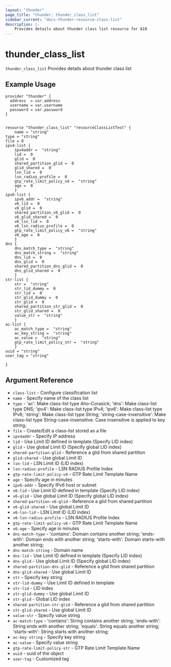 ```yaml
---
layout: "thunder"
page_title: "thunder: thunder_class_list"
sidebar_current: "docs-thunder-resource-class-list"
description: |-
    Provides details about thunder class list resource for A10
---
```


# thunder\_class\_list

`thunder_class_list` Provides details about thunder class list
## Example Usage


```hcl
provider "thunder" {
  address  = var.address
  username = var.username
  password = var.password
}


resource "thunder_class_list" "resourceClassListTest" {
	name = "string"
type = "string"
file = 0
ipv4-list {   
	ipv4addr =  "string" 
	lid =  0 
	glid =  0 
	shared_partition_glid =  0 
	glid_shared =  0 
	lsn_lid =  0 
	lsn_radius_profile =  0 
	gtp_rate_limit_policy_v4 =  "string" 
	age =  0 
	}
ipv6-list {   
	ipv6_addr =  "string" 
	v6_lid =  0 
	v6_glid =  0 
	shared_partition_v6_glid =  0 
	v6_glid_shared =  0 
	v6_lsn_lid =  0 
	v6_lsn_radius_profile =  0 
	gtp_rate_limit_policy_v6 =  "string" 
	v6_age =  0 
	}
dns {   
	dns_match_type =  "string" 
	dns_match_string =  "string" 
	dns_lid =  0 
	dns_glid =  0 
	shared_partition_dns_glid =  0 
	dns_glid_shared =  0 
	}
str-list {   
	str =  "string" 
	str_lid_dummy =  0 
	str_lid =  0 
	str_glid_dummy =  0 
	str_glid =  0 
	shared_partition_str_glid =  0 
	str_glid_shared =  0 
	value_str =  "string" 
	}
ac-list {   
	ac_match_type =  "string" 
	ac_key_string =  "string" 
	ac_value =  "string" 
	gtp_rate_limit_policy_str =  "string" 
	}
uuid = "string"
user_tag = "string"
 
}

```

## Argument Reference

* `class-list` - Configure classification list
* `name` - Specify name of the class list
* `type` - 'ac': Make class-list type Aho-Corasick; 'dns': Make class-list type DNS; 'ipv4': Make class-list type IPv4; 'ipv6': Make class-list type IPv6; 'string': Make class-list type String; 'string-case-insensitive': Make class-list type String-case-insensitive. Case insensitive is applied to key string;
* `file` - Create/Edit a class-list stored as a file
* `ipv4addr` - Specify IP address
* `lid` - Use Limit ID defined in template (Specify LID index)
* `glid` - Use global Limit ID (Specify global LID index)
* `shared-partition-glid` - Reference a glid from shared partition
* `glid-shared` - Use global Limit ID
* `lsn-lid` - LSN Limit ID (LID index)
* `lsn-radius-profile` - LSN RADIUS Profile Index
* `gtp-rate-limit-policy-v4` - GTP Rate Limit Template Name
* `age` - Specify age in minutes
* `ipv6-addr` - Specify IPv6 host or subnet
* `v6-lid` - Use Limit ID defined in template (Specify LID index)
* `v6-glid` - Use global Limit ID (Specify global LID index)
* `shared-partition-v6-glid` - Reference a glid from shared partition
* `v6-glid-shared` - Use global Limit ID
* `v6-lsn-lid` - LSN Limit ID (LID index)
* `v6-lsn-radius-profile` - LSN RADIUS Profile Index
* `gtp-rate-limit-policy-v6` - GTP Rate Limit Template Name
* `v6-age` - Specify age in minutes
* `dns-match-type` - 'contains': Domain contains another string; 'ends-with': Domain ends with another string; 'starts-with': Domain starts-with another string;
* `dns-match-string` - Domain name
* `dns-lid` - Use Limit ID defined in template (Specify LID index)
* `dns-glid` - Use global Limit ID (Specify global LID index)
* `shared-partition-dns-glid` - Reference a glid from shared partition
* `dns-glid-shared` - Use global Limit ID
* `str` - Specify key string
* `str-lid-dummy` - Use Limit ID defined in template
* `str-lid` - LID index
* `str-glid-dummy` - Use global Limit ID
* `str-glid` - Global LID index
* `shared-partition-str-glid` - Reference a glid from shared partition
* `str-glid-shared` - Use global Limit ID
* `value-str` - Specify value string
* `ac-match-type` - 'contains': String contains another string; 'ends-with': String ends with another string; 'equals': String equals another string; 'starts-with': String starts with another string;
* `ac-key-string` - Specify key string
* `ac-value` - Specify value string
* `gtp-rate-limit-policy-str` - GTP Rate Limit Template Name
* `uuid` - uuid of the object
* `user-tag` - Customized tag

